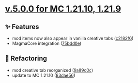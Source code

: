 # [v.5.0.0 for MC 1.21.10, 1.21.9](https://github.com/XxRexRaptorxX/ExtraGems/compare/v.5.0.0-dev1...v.5.0.0-dev7)

## ✨ Features

- mod items now also appear in vanilla creative tabs ([c2182f6](https://github.com/XxRexRaptorxX/ExtraGems/commit/c2182f612500f692649fc73696cd073843b28b0e))
- MagmaCore integration ([75bdd0e](https://github.com/XxRexRaptorxX/ExtraGems/commit/75bdd0e43045ba39ea7b04606c0eab5d28f3e3a9))

## 🔨 Refactoring

- mod creative tab reorganized ([9a89c0c](https://github.com/XxRexRaptorxX/ExtraGems/commit/9a89c0c428a557d60c85a21a18c65d29dfb3ab48))
- update to MC 1.21.10 ([83dae56](https://github.com/XxRexRaptorxX/ExtraGems/commit/83dae56551b3d345500586c4805101403bbe6ec8))

